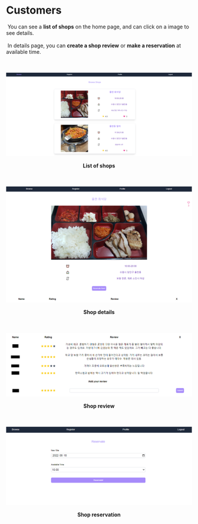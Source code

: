 # Customers

&nbsp;You can see a <b>list of shops</b> on the home page, and can click on a image to see details.
<br><br>
&nbsp;In details page, you can <b>create a shop review</b> or <b>make a reservation</b> at available time.
<br><br><br>

![](/public/1-browse-shops.PNG)

<div align="center"><b>List of shops</b></div>
<br><br>

![](/public/2-shop-details.PNG)

<div align="center"><b>Shop details</b></div>
<br><br>

![](/public/3-write-review.PNG)

<div align="center"><b>Shop review</b></div>
<br><br>

![](/public/4-reservate-shop.PNG)

<div align="center"><b>Shop reservation</b></div>
<br><br>
